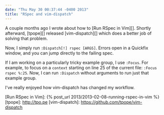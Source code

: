 ```yaml
---
date: "Thu May 30 00:37:44 -0400 2013"
title: "RSpec and vim-dispatch"
---
```


A couple months ago I wrote about how to [Run RSpec in Vim][]. Shortly
afterward, [tpope][] released [vim-dispatch][] which does a better job of
solving that problem.

Now, I simply run `:Dispatch[!] rspec [ARGS]`. Errors open in a Quickfix
window, and you can jump directly to the failing spec.

If I am working on a particularly tricky example group, I use `:Focus`. For
example, to focus on a `context` starting on line 25 of the current file:
`:Focus rspec %:25`. Now, I can run `:Dispatch` without arguments to run just
that example group.

I've really enjoyed how vim-dispatch has changed my workflow.

[Run RSpec in Vim]: {% post_url 2013/2013-02-08-running-rspec-in-vim %}
[tpope]: http://tpo.pe
[vim-dispatch]: https://github.com/tpope/vim-dispatch
